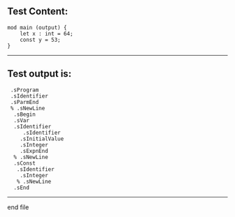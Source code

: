 
Test Content: 
-------------------------
```
mod main (output) {
    let x : int = 64;
    const y = 53;
}
```
------------------------
Test output is: 
-------------------------
```
 .sProgram
 .sIdentifier
 .sParmEnd
 % .sNewLine
  .sBegin
  .sVar
  .sIdentifier
     .sIdentifier
    .sInitialValue
    .sInteger
    .sExpnEnd
  % .sNewLine
  .sConst
   .sIdentifier
    .sInteger
   % .sNewLine
  .sEnd

```
------------------------

end file
